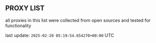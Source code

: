 ## PROXY LIST

all proxies in this list were collected from open sources and tested for functionality

last update: `2025-02-20 05:19:54.654270+00:00` UTC